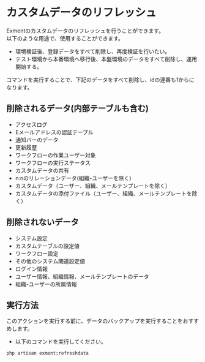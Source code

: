 # カスタムデータのリフレッシュ
Exmentのカスタムデータのリフレッシュを行うことができます。  
以下のような用途で、使用することができます。  

- 環境検証後、登録データをすべて削除し、再度検証を行いたい。  
- テスト環境から本番環境へ移行後、本盤環境のデータをすべて削除し、運用開始する。

コマンドを実行することで、下記のデータをすべて削除し、idの連番も1からになります。

## 削除されるデータ(内部テーブルも含む)
- アクセスログ
- Eメールアドレスの認証テーブル
- 通知バーのデータ
- 更新履歴
- ワークフローの作業ユーザー対象
- ワークフローの実行ステータス
- カスタムデータの共有
- n:nのリレーションデータ(組織-ユーザーを除く)
- カスタムデータ（ユーザー、組織、メールテンプレートを除く）
- カスタムデータの添付ファイル（ユーザー、組織、メールテンプレートを除く）

## 削除されないデータ
- システム設定
- カスタムテーブルの設定値
- ワークフロー設定
- その他のシステム関連設定値
- ログイン情報
- ユーザー情報、組織情報、メールテンプレートのデータ
- 組織-ユーザーの所属情報

## 実行方法
<span class="red bold">このアクションを実行する前に、データのバックアップを実行することをおすすめします。</span>

- 以下のコマンドを実行してください。

~~~
php artisan exment:refreshdata
~~~